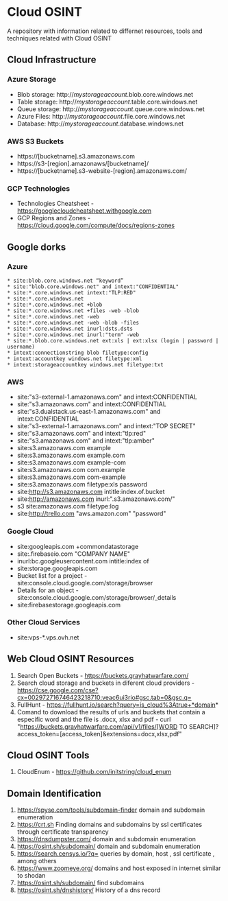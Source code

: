 # **Cloud OSINT**

A repository with information related to differnet resources, tools and techniques related with Cloud OSINT

## **Cloud Infrastructure**

### **Azure Storage**

* Blob storage: http://*mystorageaccount*.blob.core.windows.net
* Table storage: http://*mystorageaccount*.table.core.windows.net
* Queue storage: http://*mystorageaccount*.queue.core.windows.net
* Azure Files: http://*mystorageaccount*.file.core.windows.net
* Database: http://*mystorageaccount*.database.windows.net

### **AWS S3 Buckets**

* https://[bucketname].s3.amazonaws.com
* https://s3-[region].amazonaws/[bucketname]/
* https://[bucketname].s3-website-[region].amazonaws.com/

### **GCP Technologies**
* Technologies Cheatsheet - https://googlecloudcheatsheet.withgoogle.com
* GCP Regions and Zones - https://cloud.google.com/compute/docs/regions-zones

## **Google dorks**

### **Azure**

```
* site:blob.core.windows.net “keyword” 
* site:"blob.core.windows.net" and intext:"CONFIDENTIAL"
* site:*.core.windows.net intext:"TLP:RED"
* site:*.core.windows.net
* site:*.core.windows.net +blob
* site:*.core.windows.net +files -web -blob
* site:*.core.windows.net -web
* site:*.core.windows.net -web -blob -files
* site:*.core.windows.net inurl:dsts.dsts
* site:*.core.windows.net inurl:"term" -web
* site:*.blob.core.windows.net ext:xls | ext:xlsx (login | password | username)
* intext:connectionstring blob filetype:config
* intext:accountkey windows.net filetype:xml
* intext:storageaccountkey windows.net filetype:txt
```
### **AWS**

* site:"s3-external-1.amazonaws.com" and intext:CONFIDENTIAL
* site:"s3.amazonaws.com" and intext:CONFIDENTIAL
* site:"s3.dualstack.us-east-1.amazonaws.com" and intext:CONFIDENTIAL
* site:"s3-external-1.amazonaws.com" and intext:"TOP SECRET"
* site:"s3.amazonaws.com" and intext:"tlp:red"
* site:"s3.amazonaws.com" and intext:"tlp:amber"
* site:s3.amazonaws.com example
* site:s3.amazonaws.com example.com
* site:s3.amazonaws.com example-com
* site:s3.amazonaws.com com.example
* site:s3.amazonaws.com com-example
* site:s3.amazonaws.com filetype:xls password
* site:http://s3.amazonaws.com intitle:index.of.bucket
* site:http://amazonaws.com inurl:".s3.amazonaws.com/"
* s3 site:amazonaws.com filetype:log
* site:http://trello.com "aws.amazon.com" "password"

### **Google Cloud**

* site:googleapis.com +commondatastorage
* site:.firebaseio.com "COMPANY NAME" 
* inurl:bc.googleusercontent.com intitle:index of  
* site:storage.googleapis.com
* Bucket list for a project - site:console.cloud.google.com/storage/browser
* Details for an object - site:console.cloud.google.com/storage/browser/_details
* site:firebasestorage.googleapis.com

### Other Cloud Services

* site:vps-*.vps.ovh.net

## **Web Cloud OSINT Resources**

1. Search Open Buckets - https://buckets.grayhatwarfare.com/ 
2. Search cloud storage and buckets in diferent cloud providers - https://cse.google.com/cse?cx=002972716746423218710:veac6ui3rio#gsc.tab=0&gsc.q=
3. FullHunt - https://fullhunt.io/search?query=is_cloud%3Atrue+*domain*
4. Comand to download the results of urls and buckets that contain a especific word and the file is .docx, xlsx and pdf - curl "https://buckets.grayhatwarfare.com/api/v1/files/[WORD TO SEARCH]?access_token=[access_token]&extensions=docx,xlsx,pdf"

## **Cloud OSINT Tools**

1. CloudEnum - https://github.com/initstring/cloud_enum

## **Domain Identification**

1. https://spyse.com/tools/subdomain-finder domain and subdomain enumeration 
2. https://crt.sh Finding domains and subdomains by ssl certificates through certificate transparency
3. https://dnsdumpster.com/ domain and subdomain enumeration 
4. https://osint.sh/subdomain/ domain and subdomain enumeration 
5. https://search.censys.io/?q= queries by domain, host , ssl certificate , among others
6. https://www.zoomeye.org/ domains and host exposed in internet similar to shodan
7. https://osint.sh/subdomain/ find subdomains 
8. https://osint.sh/dnshistory/ History of a dns record
